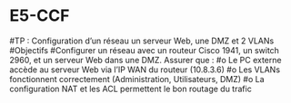 # E5-CCF 
#TP : Configuration d’un réseau un serveur Web, une DMZ et 2 VLANs 
#Objectifs
#Configurer un réseau avec un routeur Cisco 1941, un switch 2960, et un serveur Web dans une DMZ. Assurer que :
#o	Le PC externe accède au serveur Web via l’IP WAN du routeur (10.8.3.6)
#o	Les VLANs fonctionnent correctement (Administration, Utilisateurs, DMZ)
#o	La configuration NAT et les ACL permettent le bon routage du trafic

